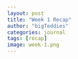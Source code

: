 ```yaml
---
layout: post
title: "Week 1 Recap"
author: "bigTeddies"
categories: journal
tags: [recap]
image: week-1.png
---
```


